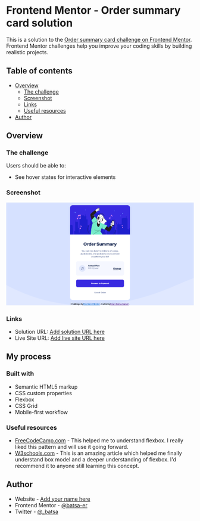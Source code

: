 # Frontend Mentor - Order summary card solution

This is a solution to the [Order summary card challenge on Frontend Mentor](https://www.frontendmentor.io/challenges/order-summary-component-QlPmajDUj). Frontend Mentor challenges help you improve your coding skills by building realistic projects.

## Table of contents

- [Overview](#overview)
  - [The challenge](#the-challenge)
  - [Screenshot](#screenshot)
  - [Links](#links)
  - [Useful resources](#useful-resources)
- [Author](#author)

## Overview

### The challenge

Users should be able to:

- See hover states for interactive elements

### Screenshot

![](./screenshot/Screenshot%202022-11-25%20at%2013-50-44%20Frontend%20Mentor%20Order%20summary%20card.png)

### Links

- Solution URL: [Add solution URL here](https://your-solution-url.com)
- Live Site URL: [Add live site URL here](https://your-live-site-url.com)

## My process

### Built with

- Semantic HTML5 markup
- CSS custom properties
- Flexbox
- CSS Grid
- Mobile-first workflow

### Useful resources

- [FreeCodeCamp.com](https://www.freecodecamp.com) - This helped me to understand flexbox. I really liked this pattern and will use it going forward.
- [W3schools.com](https://www.w3schools.com) - This is an amazing article which helped me finally understand box model and a deeper understanding of flexbox. I'd recommend it to anyone still learning this concept.

## Author

- Website - [Add your name here](https://www.your-site.com)
- Frontend Mentor - [@batsa-er](https://www.frontendmentor.io/profile/batsa-er)
- Twitter - [@\_batsa](https://www.twitter.com/_batsa)
